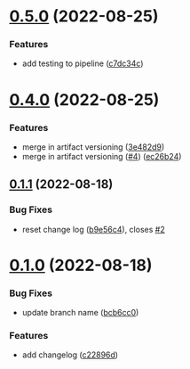 # [0.5.0](https://github.com/janek-primary/greetings-ci/compare/v0.4.0...v0.5.0) (2022-08-25)


### Features

* add testing to pipeline ([c7dc34c](https://github.com/janek-primary/greetings-ci/commit/c7dc34c6ed943606a821f233eb86782b43114da5))



# [0.4.0](https://github.com/janek-primary/greetings-ci/compare/v0.1.1...v0.4.0) (2022-08-25)


### Features

* merge in artifact versioning ([3e482d9](https://github.com/janek-primary/greetings-ci/commit/3e482d97edadd36c7109b6abf082783a2fba746f))
* merge in artifact versioning ([#4](https://github.com/janek-primary/greetings-ci/issues/4)) ([ec26b24](https://github.com/janek-primary/greetings-ci/commit/ec26b248e5eca189843d0c830aebed4a18d88a7d))



## [0.1.1](https://github.com/janek-primary/greetings-ci/compare/v0.1.0...v0.1.1) (2022-08-18)


### Bug Fixes

* reset change log ([b9e56c4](https://github.com/janek-primary/greetings-ci/commit/b9e56c45fd525a5a95bdc50548d504b938bd3756)), closes [#2](https://github.com/janek-primary/greetings-ci/issues/2)



# [0.1.0](https://github.com/janek-primary/greetings-ci/compare/c22896d587dd169e0d2a1c1d2c389d9db6d9aad7...v0.1.0) (2022-08-18)


### Bug Fixes

* update branch name ([bcb6cc0](https://github.com/janek-primary/greetings-ci/commit/bcb6cc002504a0c9d70ca0039c6c8e7a3e97e16f))


### Features

* add changelog ([c22896d](https://github.com/janek-primary/greetings-ci/commit/c22896d587dd169e0d2a1c1d2c389d9db6d9aad7))



